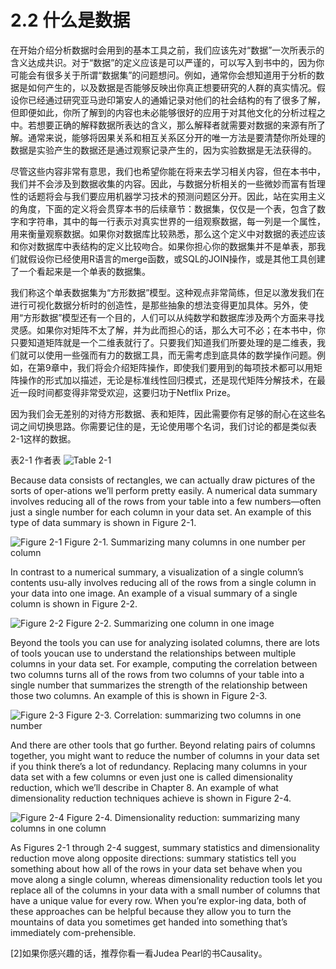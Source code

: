 ﻿2.2 什么是数据
==============================

在开始介绍分析数据时会用到的基本工具之前，我们应该先对“数据”一次所表示的含义达成共识。对于“数据”的定义应该是可以严谨的，可以写入到书中的，因为你可能会有很多关于所谓“数据集”的问题想问。例如，通常你会想知道用于分析的数据是如何产生的，以及数据是否能够反映出你真正想要研究的人群的真实情况。假设你已经通过研究亚马逊印第安人的通婚记录对他们的社会结构的有了很多了解，但即便如此，你所了解到的内容也未必能够很好的应用于对其他文化的分析过程之中。若想要正确的解释数据所表达的含义，那么解释者就需要对数据的来源有所了解。通常来说，能够将因果关系和相互关系区分开的唯一方法是要清楚你所处理的数据是实验产生的数据还是通过观察记录产生的，因为实验数据是无法获得的。

尽管这些内容非常有意思，我们也希望你能在将来去学习相关内容，但在本书中，我们并不会涉及到数据收集的内容。因此，与数据分析相关的一些微妙而富有哲理性的话题将会与我们要应用机器学习技术的预测问题区分开。因此，站在实用主义的角度，下面的定义将会贯穿本书的后续章节：数据集，仅仅是一个表，包含了数字和字符串，其中的每一行表示对真实世界的一组观察数据，每一列是一个属性，用来衡量观察数据。如果你对数据库比较熟悉，那么这个定义中对数据的表述应该和你对数据库中表结构的定义比较吻合。如果你担心你的数据集并不是单表，那我们就假设你已经使用R语言的merge函数，或SQL的JOIN操作，或是其他工具创建了一个看起来是一个单表的数据集。

我们称这个单表数据集为“方形数据”模型。这种观点非常简练，但足以激发我们在进行可视化数据分析时的创造性，是那些抽象的想法变得更加具体。另外，使用“方形数据”模型还有一个目的，人们可以从纯数学和数据库涉及两个方面来寻找灵感。如果你对矩阵不太了解，并为此而担心的话，那么大可不必；在本书中，你只要知道矩阵就是一个二维表就行了。只要我们知道我们所要处理的是二维表，我们就可以使用一些强而有力的数据工具，而无需考虑到底具体的数学操作问题。例如，在第9章中，我们将会介绍矩阵操作，即使我们要用到的每项技术都可以用矩阵操作的形式加以描述，无论是标准线性回归模式，还是现代矩阵分解技术，在最近一段时间都变得非常受欢迎，这要归功于Netflix Prize。

因为我们会无差别的对待方形数据、表和矩阵，因此需要你有足够的耐心在这些名词之间切换思路。你需要记住的是，无论使用哪个名词，我们讨论的都是类似表2-1这样的数据。


表2-1 作者表
![Table 2-1](https://raw.github.com/caoxudong/ml_hackers/master/images/table2-1.png "Table 2-1. Your authors")

Because data consists of rectangles, we can actually draw pictures of the sorts of oper-ations we’ll perform pretty easily. A numerical data summary involves reducing all of the rows from your table into a few numbers―often just a single number for each column  in  your  data  set.  An  example  of  this  type  of  data  summary  is  shown in Figure 2-1.

![Figure 2-1](https://raw.github.com/caoxudong/ml_hackers/master/images/figure2-1.png "Figure 2-1. Summarizing many columns in one number per column")
Figure 2-1. Summarizing many columns in one number per column


In contrast to a numerical summary, a visualization of a single column’s contents usu-ally involves reducing all of the rows from a single column in your data into one image. An example of a visual summary of a single column is shown in Figure 2-2.

![Figure 2-2](https://raw.github.com/caoxudong/ml_hackers/master/images/figure2-2.png "Figure 2-2. Summarizing one column in one image")
Figure 2-2. Summarizing one column in one image

Beyond the tools you can use for analyzing isolated columns, there are lots of tools youcan use to understand the relationships between multiple columns in your data set. For example, computing the correlation between two columns turns all of the rows from two columns of your table into a single number that summarizes the strength of the relationship between those two columns. An example of this is shown in Figure 2-3.

![Figure 2-3](https://raw.github.com/caoxudong/ml_hackers/master/images/figure2-3.png "Figure 2-3. Correlation: summarizing two columns in one number")
Figure 2-3. Correlation: summarizing two columns in one number

And there are other tools that go further. Beyond relating pairs of columns together, you might want to reduce the number of columns in your data set if you think there’s a lot of redundancy. Replacing many columns in your data set with a few columns or even just one is called dimensionality reduction, which we’ll describe in Chapter 8. An example of what dimensionality reduction techniques achieve is shown in Figure 2-4.

![Figure 2-4](https://raw.github.com/caoxudong/ml_hackers/master/images/figure2-4.png "Figure 2-4. Dimensionality reduction: summarizing many columns in one column")
Figure 2-4. Dimensionality reduction: summarizing many columns in one column

As Figures 2-1 through 2-4 suggest, summary statistics and dimensionality reduction move along opposite directions: summary statistics tell you something about how all of the rows in your data set behave when you move along a single column, whereas dimensionality reduction tools let you replace all of the columns in your data with a small number of columns that have a unique value for every row. When you’re explor-ing data, both of these approaches can be helpful because they allow you to turn the mountains of data you sometimes get handed into something that’s immediately com-prehensible.


[2]如果你感兴趣的话，推荐你看一看Judea Pearl的书Causality。
